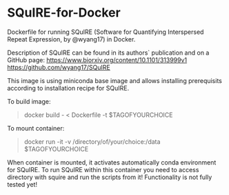 # SQuIRE-for-Docker
Dockerfile for running SQuIRE (Software for Quantifying Interspersed Repeat Expression, by @wyang17) in Docker. 

Description of SQuIRE can be found in its authors` publication and on a GitHub page:
https://www.biorxiv.org/content/10.1101/313999v1
https://github.com/wyang17/SQuIRE

This image is using miniconda base image and allows installing prerequisits according to installation recipe for SQuIRE.

To build image:

>docker build - < Dockerfile -t $TAGOFYOURCHOICE

To mount container:

>docker run -it -v /directory/of/your/choice:/data $TAGOFYOURCHOICE


When container is mounted, it activates automatically conda environment for SQuIRE.
To run SQuIRE within this container you need to access directory with squire and run the scripts from it!
Functionality is not fully tested yet!


